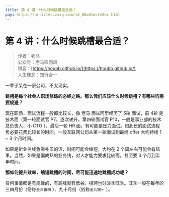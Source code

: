 ```yaml
---
title: 第 4 讲：什么时候跳槽最合适？
pay: https://articles.zsxq.com/id_86w41wste0wc.html
---
```


#  第 4 讲：什么时候跳槽最合适？

> 作者：老马
> <br/>公众号：老马啸西风
> <br/> 博客：[https://houbb.github.io/](https://houbb.github.io/)
> <br/> 人生理念：知行合一


一辈子呆在一家公司，不太现实。

**跳槽是每个社会人职场修炼的必经之路。那么我们应该什么时候跳槽？有哪些坑需要规避？**

现在职场，面试流程一般都比较长，像 老马 面试阿里经历了 5轮 面试，前 4轮 是技术面（第一轮面试官 P7，逐次递升，第四轮面试官 P10，一般是事业部的技术总负责人，小 CTO ），最后一轮 HR 面，有可能是压力面试。如此长的面试流程势必要花费比较长的时间。一般互联网公司从第一轮面试到最终 offer 大约持续 1 ~ 3 个月时间。

如果是新业务线急需补员的话，时间可能会缩短，大约在 2 个周左右可能会有结果。当然，如果是偏成熟的业务线，对人才能力要求比较高，甚至要 3 个月到半年时间。

**那如何提升效率，缩短跳槽的时间，尽可能迅速地跳槽成功呢？**

任何事情都是有规律的，有高峰就有低谷。招聘也分淡季旺季。旺季一般在每年的三四月份（俗称`金三银四` ）、九十月份（俗称`金九银十` ）。